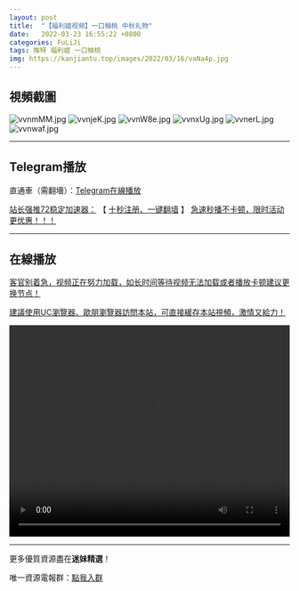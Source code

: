 ```yaml
---
layout: post
title:  "【福利姬视频】一口柚桃 中秋礼物"
date:   2022-03-23 16:55:22 +0800
categories: FuLiJi
tags: 推特 福利姬 一口柚桃
img: https://kanjiantu.top/images/2022/03/16/vaNa4p.jpg
---
```



## 視頻截圖

![vvnmMM.jpg](https://kanjiantu.top/images/2022/03/23/vvnmMM.jpg)
![vvnjeK.jpg](https://kanjiantu.top/images/2022/03/23/vvnjeK.jpg)
![vvnW8e.jpg](https://kanjiantu.top/images/2022/03/23/vvnW8e.jpg)
![vvnxUg.jpg](https://kanjiantu.top/images/2022/03/23/vvnxUg.jpg)
![vvnerL.jpg](https://kanjiantu.top/images/2022/03/23/vvnerL.jpg)
![vvnwaf.jpg](https://kanjiantu.top/images/2022/03/23/vvnwaf.jpg)

* * *
## Telegram播放

直通車（需翻墻）：[Telegram在線播放](https://t.me/mimeijingxuan/112)

<u>站长强推72稳定加速器：</u> 【 [十秒注册、一键翻墙](https://www.mimei.blog/skip/vpn.html) 】
<u>  急速秒播不卡顿，限时活动更优惠！！！</u>
* * *
## 在線播放
<u>客官别着急，视频正在努力加载，如长时间等待视频无法加载或者播放卡顿建议更换节点！</u>

<u>建議使用UC瀏覽器、歐朋瀏覽器訪問本站，可直接緩存本站視頻，激情又給力！</u>
<center><video src="https://cdn.publer.io/uploads/videos/62454710db2797743f7292e6/96837b202b642425b83f2f1a577f56ef.mp4" width="100%" height="380px" controls="controls"></video></center>


* * *
更多優質資源盡在**迷妹精選**！

唯一資源電報群：[點我入群](https://t.me/mimeijingxuan)


